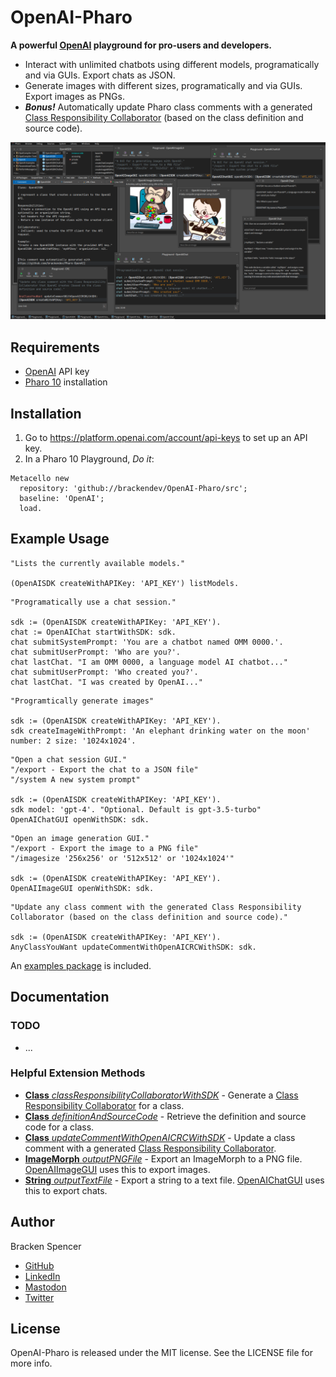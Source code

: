 OpenAI-Pharo
============

**A powerful [OpenAI](https://platform.openai.com/) playground for pro-users and developers.**

* Interact with unlimited chatbots using different models, programatically and via GUIs. Export chats as JSON.
* Generate images with different sizes, programatically and via GUIs. Export images as PNGs.
* **_Bonus!_** Automatically update Pharo class comments with a generated [Class Responsibility Collaborator](https://en.wikipedia.org/wiki/Class-responsibility-collaboration_card) (based on the class definition and source code).

![](images/screenshot.png)

## Requirements

* [OpenAI](https://platform.openai.com/) API key
* [Pharo 10](https://www.pharo.org/) installation

## Installation

1. Go to <https://platform.openai.com/account/api-keys> to set up an API key.
2. In a Pharo 10 Playground, _Do it_:

```smalltalk
Metacello new 
  repository: 'github://brackendev/OpenAI-Pharo/src';
  baseline: 'OpenAI';
  load.
```

## Example Usage

```smalltalk
"Lists the currently available models."

(OpenAISDK createWithAPIKey: 'API_KEY') listModels.
```

```smalltalk
"Programatically use a chat session."

sdk := (OpenAISDK createWithAPIKey: 'API_KEY').
chat := OpenAIChat startWithSDK: sdk.
chat submitSystemPrompt: 'You are a chatbot named OMM 0000.'.
chat submitUserPrompt: 'Who are you?'.
chat lastChat. "I am OMM 0000, a language model AI chatbot..."
chat submitUserPrompt: 'Who created you?'.
chat lastChat. "I was created by OpenAI..."
```

```smalltalk
"Programtically generate images"

sdk := (OpenAISDK createWithAPIKey: 'API_KEY').
sdk createImageWithPrompt: 'An elephant drinking water on the moon' number: 2 size: '1024x1024'.
```

```smalltalk
"Open a chat session GUI."
"/export - Export the chat to a JSON file"
"/system A new system prompt"

sdk := (OpenAISDK createWithAPIKey: 'API_KEY').
sdk model: 'gpt-4'. "Optional. Default is gpt-3.5-turbo"
OpenAIChatGUI openWithSDK: sdk.
```

```smalltalk
"Open an image generation GUI."
"/export - Export the image to a PNG file"
"/imagesize '256x256' or '512x512' or '1024x1024'"

sdk := (OpenAISDK createWithAPIKey: 'API_KEY').
OpenAIImageGUI openWithSDK: sdk.
```

```smalltalk
"Update any class comment with the generated Class Responsibility Collaborator (based on the class definition and source code)."

sdk := (OpenAISDK createWithAPIKey: 'API_KEY').
AnyClassYouWant updateCommentWithOpenAICRCWithSDK: sdk.
```

An [examples package](https://github.com/brackendev/OpenAI-Pharo/tree/master/OpenAI-Examples) is included.

## Documentation

### TODO

* ...

### Helpful Extension Methods

* [**Class** _classResponsibilityCollaboratorWithSDK_](https://github.com/brackendev/OpenAI-Pharo/blob/f97f77903d201d018b14d8ab6e43c8980c866464/OpenAI/Class.extension.st#L4) - Generate a [Class Responsibility Collaborator](https://en.wikipedia.org/wiki/Class-responsibility-collaboration_card) for a class.
* [**Class** _definitionAndSourceCode_](https://github.com/brackendev/OpenAI-Pharo/blob/f97f77903d201d018b14d8ab6e43c8980c866464/OpenAI/Class.extension.st#L36) - Retrieve the definition and source code for a class.
* [**Class** _updateCommentWithOpenAICRCWithSDK_](https://github.com/brackendev/OpenAI-Pharo/blob/f97f77903d201d018b14d8ab6e43c8980c866464/OpenAI/Class.extension.st#L46) - Update a class comment with a generated [Class Responsibility Collaborator](https://en.wikipedia.org/wiki/Class-responsibility-collaboration_card).
* [**ImageMorph** _outputPNGFile_](https://github.com/brackendev/OpenAI-Pharo/blob/f97f77903d201d018b14d8ab6e43c8980c866464/OpenAI/ImageMorph.extension.st#L4) - Export an ImageMorph to a PNG file. [OpenAIImageGUI](https://github.com/brackendev/OpenAI-Pharo/blob/master/OpenAI/OpenAIImageGUI.class.st) uses this to export images.
* [**String** _outputTextFile_](https://github.com/brackendev/OpenAI-Pharo/blob/f97f77903d201d018b14d8ab6e43c8980c866464/OpenAI/String.extension.st#L4) - Export a string to a text file. [OpenAIChatGUI](https://github.com/brackendev/OpenAI-Pharo/blob/master/OpenAI/OpenAIChatGUI.class.st) uses this to export chats.

## Author

Bracken Spencer

* [GitHub](https://www.github.com/brackendev)
* [LinkedIn](https://www.linkedin.com/in/brackenspencer/)
* [Mastodon](https://mastodon.cloud/@brackendev)
* [Twitter](https://twitter.com/brackendev)

## License

OpenAI-Pharo is released under the MIT license. See the LICENSE file for more info.